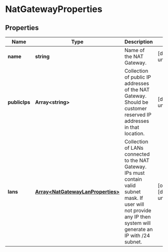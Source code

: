 # NatGatewayProperties

## Properties
| Name | Type | Description | Notes |
| ------------ | ------------- | ------------- | ------------- |
| **name** | **string** | Name of the NAT Gateway. | [default to undefined] |
| **publicIps** | **Array&lt;string&gt;** | Collection of public IP addresses of the NAT Gateway. Should be customer reserved IP addresses in that location. | [default to undefined] |
| **lans** | [**Array&lt;NatGatewayLanProperties&gt;**](NatGatewayLanProperties.md) | Collection of LANs connected to the NAT Gateway. IPs must contain valid subnet mask. If user will not provide any IP then system will generate an IP with /24 subnet. | [optional] [default to undefined] |



